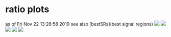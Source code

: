 # ratio plots
as of Fri Nov 22 13:26:58 2019
see also [bestSRs](best signal regions)
<img src="%s" />
<img src="%s" />
<img src="%s" />
<img src="%s" />
<img src="%s" />
